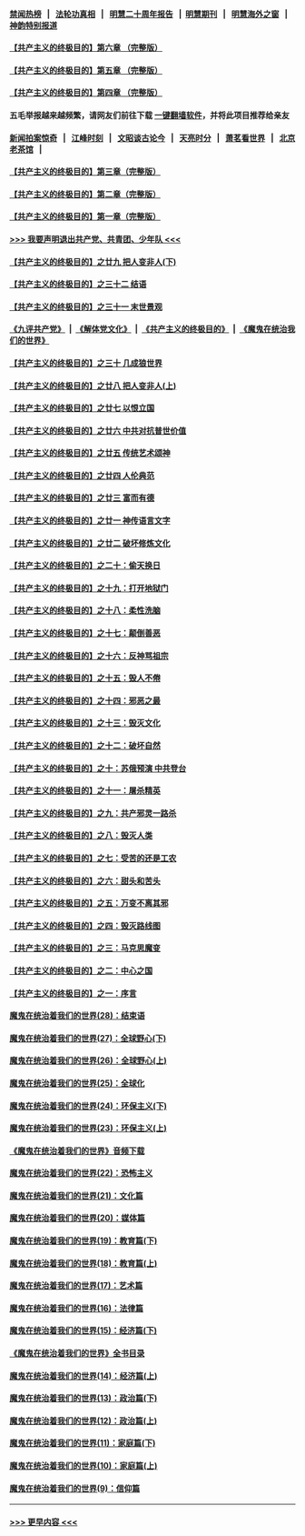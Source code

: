 #### [禁闻热榜](热点新闻.md?=0)  &nbsp;&nbsp;|&nbsp;&nbsp; [法轮功真相](https://github.com/gfw-breaker/truth/blob/master/README.md?=0) &nbsp;&nbsp;|&nbsp;&nbsp; [明慧二十周年报告](https://github.com/gfw-breaker/mh-reports/blob/master/README.md?=0) &nbsp;&nbsp;|&nbsp;&nbsp;[明慧期刊](https://github.com/gfw-breaker/mh-qikan) &nbsp;&nbsp;|&nbsp;&nbsp; [明慧海外之窗](https://github.com/gfw-breaker/mh-news/blob/master/README.md?=0) &nbsp;&nbsp;|&nbsp;&nbsp; [神韵特别报道](https://github.com/gfw-breaker/mh-news/blob/master/shenyun.md?=0)
#### [【共产主义的终极目的】第六章 （完整版）](../pages/nsc422/n11428913.md?t=03070703) 
#### [【共产主义的终极目的】第五章 （完整版）](../pages/nsc422/n11428912.md?t=03070703) 
#### [【共产主义的终极目的】第四章 （完整版）](../pages/nsc422/n11428907.md?t=03070703) 
#### 五毛举报越来越频繁，请网友们前往下载 [一键翻墙软件](https://github.com/gfw-breaker/ssr-accounts)，并将此项目推荐给亲友
#### [新闻拍案惊奇](https://github.com/gfw-breaker/banned-news/blob/master/pages/link4.md) &nbsp;&nbsp;|&nbsp;&nbsp; [江峰时刻](https://github.com/gfw-breaker/banned-news/blob/master/pages/link4.md) &nbsp;&nbsp;|&nbsp;&nbsp; [文昭谈古论今](https://github.com/gfw-breaker/banned-news/blob/master/pages/link4.md) &nbsp;&nbsp;|&nbsp;&nbsp; [天亮时分](https://github.com/gfw-breaker/banned-news/blob/master/pages/link4.md) &nbsp;&nbsp;|&nbsp;&nbsp; [萧茗看世界](https://github.com/gfw-breaker/banned-news/blob/master/pages/link4.md) &nbsp;&nbsp;|&nbsp;&nbsp; [北京老茶馆](https://github.com/gfw-breaker/banned-news/blob/master/pages/link4.md) &nbsp;&nbsp;|&nbsp;&nbsp; 
#### [【共产主义的终极目的】第三章（完整版）](../pages/nsc422/n11428848.md?t=03070703) 
#### [【共产主义的终极目的】第二章（完整版）](../pages/nsc422/n11428831.md?t=03070703) 
#### [【共产主义的终极目的】第一章（完整版）](../pages/nsc422/n11417651.md?t=03070703) 
#### [>>> 我要声明退出共产党、共青团、少年队 <<<](https://github.com/begood0513/goodnews/blob/master/quit/letter.md) 
#### [【共产主义的终极目的】之廿九 把人变非人(下)](../pages/nsc422/n11344140.md?t=03070703) 
#### [【共产主义的终极目的】之三十二 结语](../pages/nsc422/n11360535.md?t=03070703) 
#### [【共产主义的终极目的】之三十一 末世景观](../pages/nsc422/n11351129.md?t=03070703) 
#### [《九评共产党》](https://github.com/begood0513/9ping.md/blob/master/README.md) &nbsp;|&nbsp; [《解体党文化》](../../../../jtdwh.md/blob/master/README.md)  &nbsp;|&nbsp; [《共产主义的终极目的》](../../../../gczydzjmd.md/blob/master/README.md) &nbsp;|&nbsp; [《魔鬼在统治我们的世界》](../../../../mgztzwmdsj.md/blob/master/README.md) 
#### [【共产主义的终极目的】之三十 几成狼世界](../pages/nsc422/n11348280.md?t=03070703) 
#### [【共产主义的终极目的】之廿八 把人变非人(上)](../pages/nsc422/n11340492.md?t=03070703) 
#### [【共产主义的终极目的】之廿七 以恨立国](../pages/nsc422/n11336944.md?t=03070703) 
#### [【共产主义的终极目的】之廿六 中共对抗普世价值](../pages/nsc422/n11324785.md?t=03070703) 
#### [【共产主义的终极目的】之廿五 传统艺术颂神](../pages/nsc422/n11296396.md?t=03070703) 
#### [【共产主义的终极目的】之廿四 人伦典范](../pages/nsc422/n11296397.md?t=03070703) 
#### [【共产主义的终极目的】之廿三 富而有德](../pages/nsc422/n11283598.md?t=03070703) 
#### [【共产主义的终极目的】之廿一 神传语言文字](../pages/nsc422/n11263265.md?t=03070703) 
#### [【共产主义的终极目的】之廿二 破坏修炼文化](../pages/nsc422/n11245728.md?t=03070703) 
#### [【共产主义的终极目的】之二十：偷天换日](../pages/nsc422/n11238846.md?t=03070703) 
#### [【共产主义的终极目的】之十九：打开地狱门](../pages/nsc422/n11206376.md?t=03070703) 
#### [【共产主义的终极目的】之十八：柔性洗脑](../pages/nsc422/n11199994.md?t=03070703) 
#### [【共产主义的终极目的】之十七：颠倒善恶](../pages/nsc422/n11179782.md?t=03070703) 
#### [【共产主义的终极目的】之十六：反神骂祖宗](../pages/nsc422/n11166798.md?t=03070703) 
#### [【共产主义的终极目的】之十五：毁人不倦](../pages/nsc422/n11166792.md?t=03070703) 
#### [【共产主义的终极目的】之十四：邪恶之最](../pages/nsc422/n11150249.md?t=03070703) 
#### [【共产主义的终极目的】之十三：毁灭文化](../pages/nsc422/n11135227.md?t=03070703) 
#### [【共产主义的终极目的】之十二：破坏自然](../pages/nsc422/n11135214.md?t=03070703) 
#### [【共产主义的终极目的】之十：苏俄预演 中共登台](../pages/nsc422/n11118424.md?t=03070703) 
#### [【共产主义的终极目的】之十一：屠杀精英](../pages/nsc422/n11118442.md?t=03070703) 
#### [【共产主义的终极目的】之九：共产邪灵一路杀](../pages/nsc422/n11114139.md?t=03070703) 
#### [【共产主义的终极目的】之八：毁灭人类](../pages/nsc422/n11108503.md?t=03070703) 
#### [【共产主义的终极目的】之七：受苦的还是工农](../pages/nsc422/n11101809.md?t=03070703) 
#### [【共产主义的终极目的】之六：甜头和苦头](../pages/nsc422/n11096971.md?t=03070703) 
#### [【共产主义的终极目的】之五：万变不离其邪](../pages/nsc422/n11091285.md?t=03070703) 
#### [【共产主义的终极目的】之四：毁灭路线图](../pages/nsc422/n11086284.md?t=03070703) 
#### [【共产主义的终极目的】之三：马克思魔变](../pages/nsc422/n11061941.md?t=03070703) 
#### [【共产主义的终极目的】之二：中心之国](../pages/nsc422/n11047728.md?t=03070703) 
#### [【共产主义的终极目的】之一：序言](../pages/nsc422/n11086077.md?t=03070703) 
#### [魔鬼在统治着我们的世界(28)：结束语](../pages/nsc422/n10936246.md?t=03070703) 
#### [魔鬼在统治着我们的世界(27)：全球野心(下)](../pages/nsc422/n10928319.md?t=03070703) 
#### [魔鬼在统治着我们的世界(26)：全球野心(上)](../pages/nsc422/n10900318.md?t=03070703) 
#### [魔鬼在统治着我们的世界(25)：全球化](../pages/nsc422/n10788205.md?t=03070703) 
#### [魔鬼在统治着我们的世界(24)：环保主义(下)](../pages/nsc422/n10695307.md?t=03070703) 
#### [魔鬼在统治着我们的世界(23)：环保主义(上)](../pages/nsc422/n10688613.md?t=03070703) 
#### [《魔鬼在统治着我们的世界》音频下载](../pages/nsc422/n10635553.md?t=03070703) 
#### [魔鬼在统治着我们的世界(22)：恐怖主义](../pages/nsc422/n10614727.md?t=03070703) 
#### [魔鬼在统治着我们的世界(21)：文化篇](../pages/nsc422/n10597706.md?t=03070703) 
#### [魔鬼在统治着我们的世界(20)：媒体篇](../pages/nsc422/n10586579.md?t=03070703) 
#### [魔鬼在统治着我们的世界(19)：教育篇(下)](../pages/nsc422/n10564808.md?t=03070703) 
#### [魔鬼在统治着我们的世界(18)：教育篇(上)](../pages/nsc422/n10526970.md?t=03070703) 
#### [魔鬼在统治着我们的世界(17)：艺术篇](../pages/nsc422/n10499093.md?t=03070703) 
#### [魔鬼在统治着我们的世界(16)：法律篇](../pages/nsc422/n10485969.md?t=03070703) 
#### [魔鬼在统治着我们的世界(15)：经济篇(下)](../pages/nsc422/n10469975.md?t=03070703) 
#### [《魔鬼在统治着我们的世界》全书目录](../pages/nsc422/n10464261.md?t=03070703) 
#### [魔鬼在统治着我们的世界(14)：经济篇(上)](../pages/nsc422/n10457370.md?t=03070703) 
#### [魔鬼在统治着我们的世界(13)：政治篇(下)](../pages/nsc422/n10448270.md?t=03070703) 
#### [魔鬼在统治着我们的世界(12)：政治篇(上)](../pages/nsc422/n10444576.md?t=03070703) 
#### [魔鬼在统治着我们的世界(11)：家庭篇(下)](../pages/nsc422/n10440961.md?t=03070703) 
#### [魔鬼在统治着我们的世界(10)：家庭篇(上)](../pages/nsc422/n10435448.md?t=03070703) 
#### [魔鬼在统治着我们的世界(9)：信仰篇](../pages/nsc422/n10432159.md?t=03070703) 

----
#### [ >>> 更早内容 <<< ](../indexes/nsc422-earlier.md)
